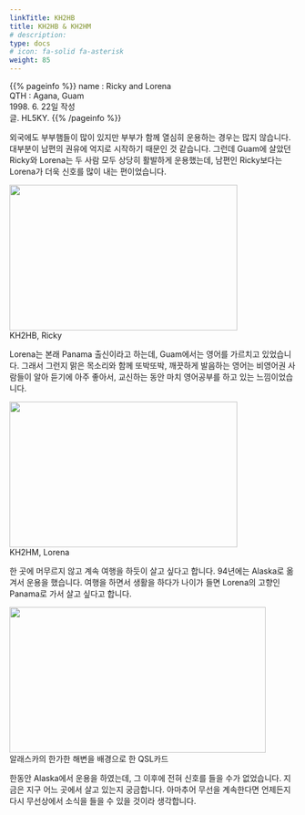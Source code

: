 ```yaml
---
linkTitle: KH2HB
title: KH2HB & KH2HM
# description: 
type: docs
# icon: fa-solid fa-asterisk
weight: 85
---
```

{{% pageinfo %}}
name : Ricky and Lorena<br>
QTH  : Agana, Guam<br>
1998. 6. 22일 작성<br>
글. HL5KY.
{{% /pageinfo %}}

외국에도 부부햄들이 많이 있지만 부부가 함께 열심히 운용하는 경우는 많지 않습니다. 대부분이 남편의 권유에 억지로 시작하기 때문인 것 같습니다. 그런데 Guam에 살았던 Ricky와 Lorena는 두 사람 모두 상당히 활발하게 운용했는데, 남편인 Ricky보다는 Lorena가 더욱 신호를 많이 내는 편이었습니다.

<img src="/friendship/img/kh2hb_1.jpeg" style="width:400px;height:256"><br>
KH2HB, Ricky

Lorena는 본래 Panama 출신이라고 하는데, Guam에서는 영어를 가르치고 있었습니다. 그래서 그런지 맑은 목소리와 함께 또박또박, 깨끗하게 발음하는 영어는 비영어권 사람들이 알아 듣기에 아주 좋아서, 교신하는 동안 마치 영어공부를 하고 있는 느낌이었습니다.

<img src="/friendship/img/kh2hb_2.jpeg" style="width:400px;height:256"><br>
KH2HM, Lorena

한 곳에 머무르지 않고 계속 여행을 하듯이 살고 싶다고 합니다. 94년에는 Alaska로 옮겨서 운용을 했습니다. 여행을 하면서 생활을 하다가 나이가 들면 Lorena의 고향인 Panama로 가서 살고 싶다고 합니다.

<img src="/friendship/img/kh2hb_3.jpeg" style="width:450px;height:256"><br>
알래스카의 한가한 해변을 배경으로 한 QSL카드

한동안 Alaska에서 운용을 하였는데, 그 이후에 전혀 신호를 들을 수가 없었습니다. 지금은 지구 어느 곳에서 살고 있는지 궁금합니다. 아마추어 무선을 계속한다면 언제든지 다시 무선상에서 소식을 들을 수 있을 것이라 생각합니다.
